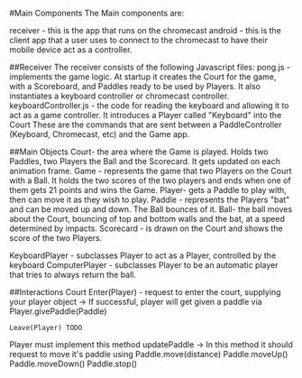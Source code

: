 #Main Components
The Main components are:

receiver - this is the app that runs on the chromecast
android  - this is the client app that a user uses to connect to the chromecast to have their mobile device act
           as a controller.


##Receiver
The receiver consists of the following Javascript files:
pong.js - implements the game logic. At startup it creates the Court for the game, with a Scoreboard, and Paddles
          ready to be used by Players. It also instantiates a keyboard controller or chromecast controller.
keyboardController.js - the code for reading the keyboard and allowing it to act as a game controller.
                        It introduces a Player called "Keyboard" into the Court
These are the commands that are sent between a PaddleController (Keyboard, Chromecast, etc) and the Game app.

##Main Objects
Court- the area where the Game is played. Holds two Paddles, two Players the Ball and the Scorecard. It gets updated
       on each animation frame.
Game - represents the game that two Players on the Court with a Ball. It holds the two scores of the two players and
       ends when one of them gets 21 points and wins the Game.
Player- gets a Paddle to play with, then can move it as they wish to play.
Paddle - represents the Players "bat" and can be moved up and down. The Ball bounces of it.
Ball- the ball moves about the Court, bouncing of top and bottom walls and the bat, at a speed determined by impacts.
Scorecard - is drawn on the Court and shows the score of the two Players.

KeyboardPlayer - subclasses Player to act as a Player, controlled by the keyboard
ComputerPlayer - subclasses Player to be an automatic player that tries to always return the ball.


##Interactions
Court
	Enter(Player)   - request to enter the court, supplying your player object
		-> If successful, player will get given a paddle via Player.givePaddle(Paddle)

	Leave(Player) TODO

Player must implement this method
	updatePaddle
		-> In this method it should request to move it's paddle using
			Paddle.move(distance)
			Paddle.moveUp()
			Paddle.moveDown()
			Paddle.stop()